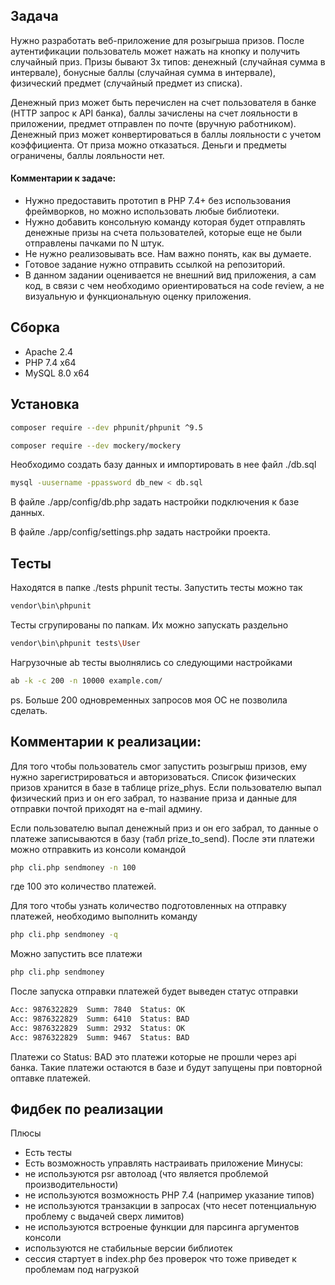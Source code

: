 ## Задача

Нужно разработать веб-приложение для розыгрыша призов. После аутентификации пользователь может
нажать на кнопку и получить случайный приз. Призы бывают 3х типов: денежный (случайная сумма в
интервале), бонусные баллы (случайная сумма в интервале), физический предмет (случайный предмет из
списка). 

Денежный приз может быть перечислен на счет пользователя в банке (HTTP запрос к API банка), баллы
зачислены на счет лояльности в приложении, предмет отправлен по почте (вручную работником).
Денежный приз может конвертироваться в баллы лояльности с учетом коэффициента. От приза можно
отказаться. Деньги и предметы ограничены, баллы лояльности нет.

#### Комментарии к задаче:

- Нужно предоставить прототип в PHP 7.4+ без использования фреймворков, но можно использовать любые
библиотеки.
- Нужно добавить консольную команду которая будет отправлять денежные призы на счета пользователей,
которые еще не были отправлены пачками по N штук.
- Не нужно реализовывать все. Нам важно понять, как вы думаете.
- Готовое задание нужно отправить ссылкой на репозиторий.
- В данном задании оценивается не внешний вид приложения, а сам код, в связи с чем необходимо
ориентироваться на code review, а не визуальную и функциональную оценку приложения.

## Сборка

- Apache 2.4
- PHP 7.4 x64
- MySQL 8.0 x64 

## Установка
```bash
composer require --dev phpunit/phpunit ^9.5
```
```bash
composer require --dev mockery/mockery
```

Необходимо создать базу данных и импортировать в нее файл ./db.sql
```bash
mysql -uusername -ppassword db_new < db.sql
```

В файле ./app/config/db.php задать настройки подключения к базе данных.

В файле ./app/config/settings.php задать настройки проекта.

## Тесты

Находятся в папке ./tests phpunit тесты. Запустить тесты можно так
```bash
vendor\bin\phpunit
```
Тесты сгрупированы по папкам. Их можно запускать раздельно
```bash
vendor\bin\phpunit tests\User
```
Нагрузочные ab тесты выолнялись со следующими настройками
```bash
ab -k -c 200 -n 10000 example.com/
```
ps. Больше 200 одновременных запросов моя ОС не позволила сделать.

## Комментарии к реализации:
Для того чтобы пользователь смог запустить розыгрыш призов, ему нужно зарегистрироваться и авторизоваться.
Список физических призов хранится в базе в таблице prize_phys. 
Если пользователю выпал физический приз и он его забрал, то название приза и данные для отправки почтой приходят на e-mail админу.

Если пользователю выпал денежный приз и он его забрал, то данные о платеже записываются в базу (табл prize_to_send).
После эти платежи можно отправкить из консоли командой
```bash
php cli.php sendmoney -n 100
```
где 100 это количество платежей.

Для того чтобы узнать количество подготовленных на отправку платежей, необходимо выполнить команду
```bash
php cli.php sendmoney -q
```
Можно запустить все платежи
```bash
php cli.php sendmoney
```
После запуска отправки платежей будет выведен статус отправки
```bash
Acc: 9876322829  Summ: 7840  Status: OK
Acc: 9876322829  Summ: 6410  Status: BAD
Acc: 9876322829  Summ: 2932  Status: OK
Acc: 9876322829  Summ: 9467  Status: BAD
```
Платежи со Status: BAD это платежи которые не прошли через api банка. Такие платежи остаются в базе и будут запущены при повторной оптавке платежей.

## Фидбек по реализации
Плюсы
- Есть тесты
- Есть возможность управлять настраивать приложение
Минусы:
- не используются psr автолоад (что является проблемой производительности)
- не используются возможность PHP 7.4 (например указание типов)
- не используются транзакции в запросах (что несет потенциальную проблему с выдачей сверх лимитов)
- не используются встроеные функции для парсинга аргументов консоли
- используются не стабильные версии библиотек
- сессия стартует в index.php без проверок что тоже приведет к проблемам под нагрузкой